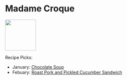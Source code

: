 # Madame Croque

<img src="https://imagesvc.meredithcorp.io/v3/mm/image?url=https%3A%2F%2Fstatic.onecms.io%2Fwp-content%2Fuploads%2Fsites%2F23%2F2014%2F07%2F02%2Fpork-cucumber_300.jpg" height="100" width="100" />

Recipe Picks:

- January: [Chocolate Soup](../recipe/jan/chocolate-soup.md)
- Febuary: [Roast Pork and Pickled Cucumber Sandwich](../recipe/feb/roast-pork-and-pickled-cucumber-sandwich.md)